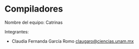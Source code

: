# Compiladores

Nombre del equipo: Catrinas

Integrantes:
- Claudia Fernanda García Romo    claugaro@ciencias.unam.mx
